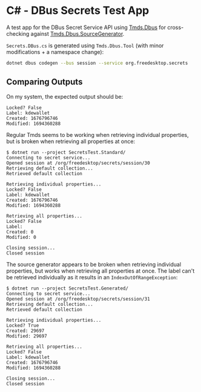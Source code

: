 # C# - DBus Secrets Test App

A test app for the DBus Secret Service API using [Tmds.Dbus](https://github.com/tmds/Tmds.DBus) for cross-checking against [Tmds.Dbus.SourceGenerator](https://github.com/affederaffe/Tmds.DBus.SourceGenerator).

`Secrets.DBus.cs` is generated using `Tmds.Dbus.Tool` (with minor modifications + a namespace change):

```sh
dotnet dbus codegen --bus session --service org.freedesktop.secrets
```

## Comparing Outputs

On my system, the expected output should be:

```
Locked? False
Label: kdewallet
Created: 1676796746
Modified: 1694360288
```

Regular Tmds seems to be working when retrieving individual properties, but is broken when retrieving all properties at once:

```
$ dotnet run --project SecretsTest.Standard/
Connecting to secret service...
Opened session at /org/freedesktop/secrets/session/30
Retrieving default collection...
Retrieved default collection

Retrieving individual properties...
Locked? False
Label: kdewallet
Created: 1676796746
Modified: 1694360288

Retrieving all properties...
Locked? False
Label: 
Created: 0
Modified: 0

Closing session...
Closed session
```

The source generator appears to be broken when retrieving individual properties, but works when retrieving all properties at once. The label can't be retrieved individually as it results in an `IndexOutOfRangeException`:

```
$ dotnet run --project SecretsTest.Generated/
Connecting to secret service...
Opened session at /org/freedesktop/secrets/session/31
Retrieving default collection...
Retrieved default collection

Retrieving individual properties...
Locked? True
Created: 29697
Modified: 29697

Retrieving all properties...
Locked? False
Label: kdewallet
Created: 1676796746
Modified: 1694360288

Closing session...
Closed session
```
